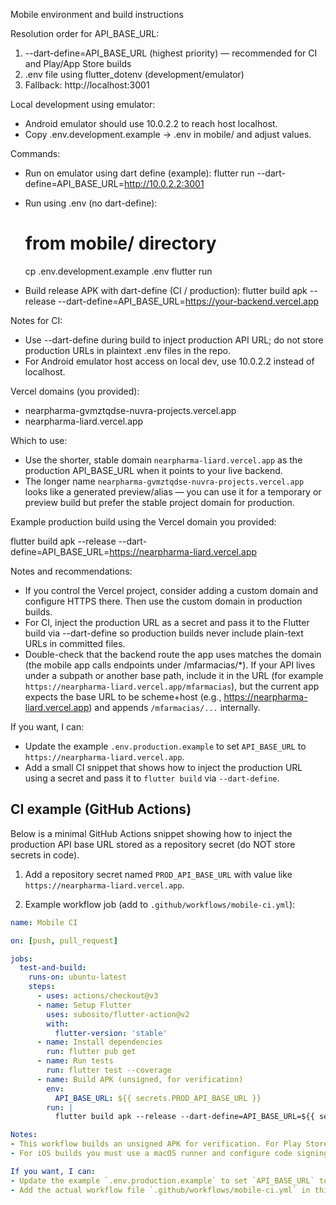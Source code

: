 Mobile environment and build instructions

Resolution order for API_BASE_URL:
1. --dart-define=API_BASE_URL (highest priority) — recommended for CI and Play/App Store builds
2. .env file using flutter_dotenv (development/emulator)
3. Fallback: http://localhost:3001

Local development using emulator:
- Android emulator should use 10.0.2.2 to reach host localhost.
- Copy .env.development.example -> .env in mobile/ and adjust values.

Commands:
- Run on emulator using dart define (example):
  flutter run --dart-define=API_BASE_URL=http://10.0.2.2:3001

- Run using .env (no dart-define):
  # from mobile/ directory
  cp .env.development.example .env
  flutter run

- Build release APK with dart-define (CI / production):
  flutter build apk --release --dart-define=API_BASE_URL=https://your-backend.vercel.app

Notes for CI:
- Use --dart-define during build to inject production API URL; do not store production URLs in plaintext .env files in the repo.
- For Android emulator host access on local dev, use 10.0.2.2 instead of localhost.

Vercel domains (you provided):

- nearpharma-gvmztqdse-nuvra-projects.vercel.app
- nearpharma-liard.vercel.app

Which to use:
- Use the shorter, stable domain `nearpharma-liard.vercel.app` as the production API_BASE_URL when it points to your live backend.
- The longer name `nearpharma-gvmztqdse-nuvra-projects.vercel.app` looks like a generated preview/alias — you can use it for a temporary or preview build but prefer the stable project domain for production.

Example production build using the Vercel domain you provided:

flutter build apk --release --dart-define=API_BASE_URL=https://nearpharma-liard.vercel.app

Notes and recommendations:
- If you control the Vercel project, consider adding a custom domain and configure HTTPS there. Then use the custom domain in production builds.
- For CI, inject the production URL as a secret and pass it to the Flutter build via --dart-define so production builds never include plain-text URLs in committed files.
- Double-check that the backend route the app uses matches the domain (the mobile app calls endpoints under /mfarmacias/*). If your API lives under a subpath or another base path, include it in the URL (for example `https://nearpharma-liard.vercel.app/mfarmacias`), but the current app expects the base URL to be scheme+host (e.g., https://nearpharma-liard.vercel.app) and appends `/mfarmacias/...` internally.

If you want, I can:
- Update the example `.env.production.example` to set `API_BASE_URL` to `https://nearpharma-liard.vercel.app`.
- Add a small CI snippet that shows how to inject the production URL using a secret and pass it to `flutter build` via `--dart-define`.

CI example (GitHub Actions)
---------------------------

Below is a minimal GitHub Actions snippet showing how to inject the production API base URL stored as a repository secret (do NOT store secrets in code).

1) Add a repository secret named `PROD_API_BASE_URL` with value like `https://nearpharma-liard.vercel.app`.

2) Example workflow job (add to `.github/workflows/mobile-ci.yml`):

```yaml
name: Mobile CI

on: [push, pull_request]

jobs:
  test-and-build:
    runs-on: ubuntu-latest
    steps:
      - uses: actions/checkout@v3
      - name: Setup Flutter
        uses: subosito/flutter-action@v2
        with:
          flutter-version: 'stable'
      - name: Install dependencies
        run: flutter pub get
      - name: Run tests
        run: flutter test --coverage
      - name: Build APK (unsigned, for verification)
        env:
          API_BASE_URL: ${{ secrets.PROD_API_BASE_URL }}
        run: |
          flutter build apk --release --dart-define=API_BASE_URL=${{ secrets.PROD_API_BASE_URL }}

Notes:
- This workflow builds an unsigned APK for verification. For Play Store uploads, configure signing (keystore) and only use secrets for sensitive values.
- For iOS builds you must use a macOS runner and configure code signing (certs and provisioning profiles).

If you want, I can:
- Update the example `.env.production.example` to set `API_BASE_URL` to `https://nearpharma-liard.vercel.app`.
- Add the actual workflow file `.github/workflows/mobile-ci.yml` in this repo (I can create it now).

```

